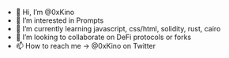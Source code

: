 - 👋 Hi, I’m @0xKino
- 👀 I’m interested in Prompts
- 🌱 I’m currently learning javascript, css/html, solidity, rust, cairo
- 💞️ I’m looking to collaborate on DeFi protocols or forks
- 📫 How to reach me -> @0xKino on Twitter

<!---
0xKino/0xKino is a ✨ special ✨ repository because its `README.md` (this file) appears on your GitHub profile.
You can click the Preview link to take a look at your changes.
--->
